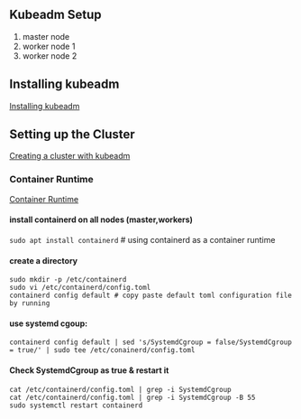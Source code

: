 ## Kubeadm Setup
1. master node
2. worker node 1
3. worker node 2

## Installing kubeadm
[Installing kubeadm](https://kubernetes.io/docs/setup/production-environment/tools/kubeadm/install-kubeadm/)

## Setting up the Cluster
[Creating a cluster with kubeadm](https://kubernetes.io/docs/setup/production-environment/tools/kubeadm/create-cluster-kubeadm/)

### Container Runtime
[Container Runtime](https://kubernetes.io/docs/setup/production-environment/container-runtimes/#containerd)

#### install containerd on all nodes (master,workers)
`sudo apt install containerd` # using containerd as a container runtime

#### create a directory 
```shell
sudo mkdir -p /etc/containerd
sudo vi /etc/containerd/config.toml
containerd config default # copy paste default toml configuration file by running
```

#### use systemd cgoup:
`containerd config default | sed 's/SystemdCgroup = false/SystemdCgroup = true/' | sudo tee /etc/conainerd/config.toml`

#### Check SystemdCgroup as true & restart it
```shell
cat /etc/containerd/config.toml | grep -i SystemdCgroup
cat /etc/containerd/config.toml | grep -i SystemdCgroup -B 55
sudo systemctl restart containerd
```